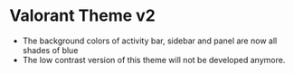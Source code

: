 # Valorant Theme v2

- The background colors of activity bar, sidebar and panel are now all shades of blue
- The low contrast version of this theme will not be developed anymore.
